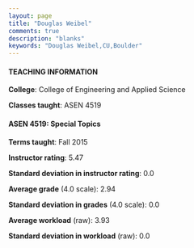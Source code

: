 ```yaml
---
layout: page
title: "Douglas Weibel" 
comments: true
description: "blanks"
keywords: "Douglas Weibel,CU,Boulder"
---
```

<head>
<script src="https://ajax.googleapis.com/ajax/libs/jquery/2.1.3/jquery.min.js"></script>
<script src="https://dl.dropboxusercontent.com/s/pc42nxpaw1ea4o9/highcharts.js?dl=0"></script>
<!-- <script src="../assets/js/highcharts.js"></script> -->
<style type="text/css">@font-face {
	font-family: "Bebas Neue";
	src: url(https://www.filehosting.org/file/details/544349/BebasNeue Regular.otf) format("opentype");
	}
	h1.Bebas { 
		font-family: "Bebas Neue", Verdana, Tahoma;
	}
</style>
</head>
	   
#### TEACHING INFORMATION

**College**: College of Engineering and Applied Science

**Classes taught**: ASEN 4519

#### ASEN 4519: Special Topics

**Terms taught**: Fall 2015

**Instructor rating**: 5.47

**Standard deviation in instructor rating**: 0.0

**Average grade** (4.0 scale): 2.94

**Standard deviation in grades** (4.0 scale): 0.0

**Average workload** (raw): 3.93

**Standard deviation in workload** (raw): 0.0


